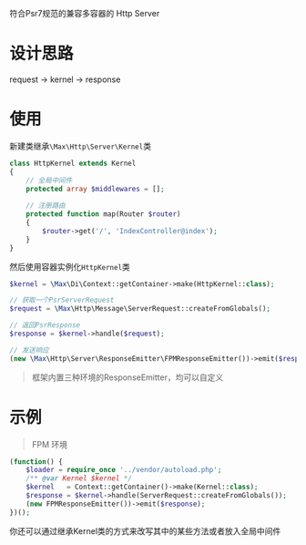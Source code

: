 符合Psr7规范的兼容多容器的 Http Server

# 设计思路

request -> kernel -> response

# 使用

新建类继承`\Max\Http\Server\Kernel`类

```php
class HttpKernel extends Kernel 
{
    // 全局中间件
    protected array $middlewares = [];
    
    // 注册路由
    protected function map(Router $router)
    {
        $router->get('/', 'IndexController@index');
    }
}
```

然后使用容器实例化`HttpKernel`类

```php
$kernel = \Max\Di\Context::getContainer->make(HttpKernel::class);

// 获取一个PsrServerRequest
$request = \Max\Http\Message\ServerRequest::createFromGlobals();

// 返回PsrResponse
$response = $kernel->handle($request);

// 发送响应
(new \Max\Http\Server\ResponseEmitter\FPMResponseEmitter())->emit($response);

```

> 框架内置三种环境的ResponseEmitter，均可以自定义

# 示例

> FPM 环境

```php
(function() {
    $loader = require_once '../vendor/autoload.php';
    /** @var Kernel $kernel */
    $kernel   = Context::getContainer()->make(Kernel::class);
    $response = $kernel->handle(ServerRequest::createFromGlobals());
    (new FPMResponseEmitter())->emit($response);
})();
```

你还可以通过继承Kernel类的方式来改写其中的某些方法或者放入全局中间件
